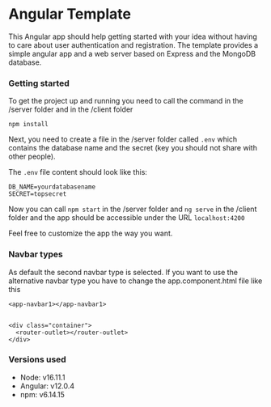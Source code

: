 # Angular Template

This Angular app should help getting started with your idea without having to care about user authentication and registration. 
The template provides a simple angular app and a web server based on Express and the MongoDB database.

### Getting started

To get the project up and running you need to call the command in the /server folder and in the /client folder
```
npm install
```
Next, you need to create a file in the /server folder called ```.env``` which contains the database name and the secret (key you should not share with other people).

The ```.env``` file content should look like this:
```
DB_NAME=yourdatabasename
SECRET=topsecret
```
Now you can call ```npm start``` in the /server folder and ```ng serve``` in the /client folder and the app should be accessible under the
URL ```localhost:4200```

Feel free to customize the app the way you want.

### Navbar types

As default the second navbar type is selected. If you want to use the alternative navbar type you have to change the app.component.html file like this
```
<app-navbar1></app-navbar1>


<div class="container">
  <router-outlet></router-outlet>
</div>
```

### Versions used
- Node: v16.11.1
- Angular: v12.0.4
- npm: v6.14.15
